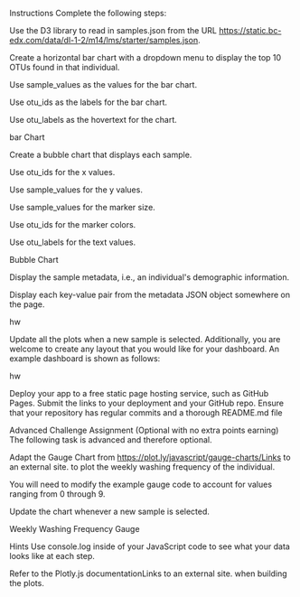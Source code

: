 Instructions
Complete the following steps:

Use the D3 library to read in samples.json from the URL https://static.bc-edx.com/data/dl-1-2/m14/lms/starter/samples.json.

Create a horizontal bar chart with a dropdown menu to display the top 10 OTUs found in that individual.

Use sample_values as the values for the bar chart.

Use otu_ids as the labels for the bar chart.

Use otu_labels as the hovertext for the chart.

bar Chart

Create a bubble chart that displays each sample.

Use otu_ids for the x values.

Use sample_values for the y values.

Use sample_values for the marker size.

Use otu_ids for the marker colors.

Use otu_labels for the text values.

Bubble Chart

Display the sample metadata, i.e., an individual's demographic information.

Display each key-value pair from the metadata JSON object somewhere on the page.

hw

Update all the plots when a new sample is selected. Additionally, you are welcome to create any layout that you would like for your dashboard. An example dashboard is shown as follows:

hw

Deploy your app to a free static page hosting service, such as GitHub Pages. Submit the links to your deployment and your GitHub repo. Ensure that your repository has regular commits and a thorough README.md file

Advanced Challenge Assignment (Optional with no extra points earning)
The following task is advanced and therefore optional.

Adapt the Gauge Chart from https://plot.ly/javascript/gauge-charts/Links to an external site. to plot the weekly washing frequency of the individual.

You will need to modify the example gauge code to account for values ranging from 0 through 9.

Update the chart whenever a new sample is selected.

Weekly Washing Frequency Gauge

Hints
Use console.log inside of your JavaScript code to see what your data looks like at each step.

Refer to the Plotly.js documentationLinks to an external site. when building the plots.
